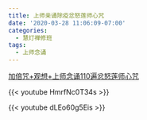 ```yaml
---
title: 上师亲诵除疫忿怒莲师心咒
date: '2020-03-28 11:06:09-07:00'
categories:
  - 慧灯禅修班
tags:
  - 上师念诵
---
```


[加倍咒+观想+上师念诵110遍忿怒莲师心咒](https://www.youtube.com/watch?v=TQtRvWDTdiU&list=PLnVWId4y5-sntWArz6KAey2VnjCzklM2X)


{{< youtube HmrfNc0T34s >}}


{{< youtube dLEo60g5Eis >}}